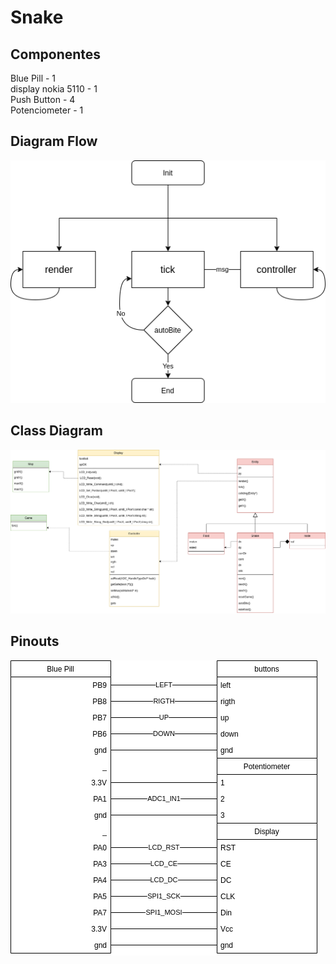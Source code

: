 # Snake

## Componentes

Blue Pill - 1 </br>
display nokia 5110 - 1 </br>
Push Button - 4 </br>
Potenciometer - 1 </br>

## Diagram Flow

<img src= "./img/fluxo.drwaio.png">

## Class Diagram

<img src= "./img/Class.png">

## Pinouts

<img src= "./img/pinos.png">
